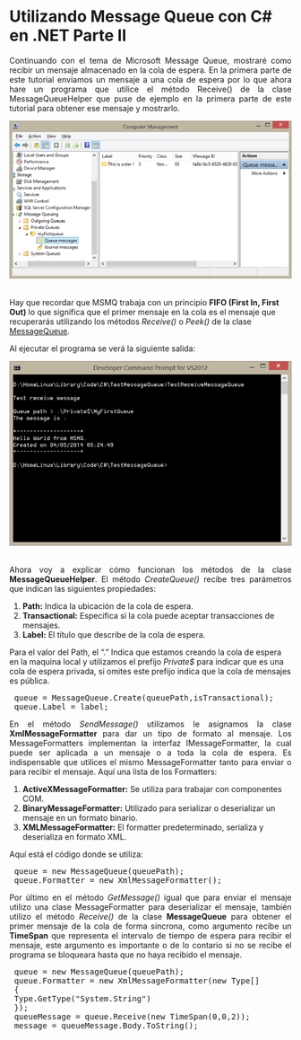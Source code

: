 # Utilizando Message Queue con C# en .NET Parte II

<p align="justify">
Continuando con el tema de Microsoft Message Queue, mostraré como recibir un mensaje almacenado en la cola de espera. En la primera parte de este tutorial enviamos un mensaje a una cola de espera por lo que ahora hare un programa que utilice el método Receive() de la clase MessageQueueHelper que puse de ejemplo en la primera parte de este tutorial para obtener ese mensaje y mostrarlo.
</p>
<div>
<IMG src="images/fig4.png" width="713">
</div><br>
<p>
Hay que recordar que MSMQ trabaja con un principio <b>FIFO (First In, First Out)</b> lo que significa que el primer mensaje en la cola es el mensaje que recuperarás utilizando los métodos <i>Receive()</i> o <i>Peek()</i> de la clase <a href="http://msdn.microsoft.com/en-us/library/system.messaging.messagequeue.aspx">MessageQueue</a>.
</p>
<p>Al ejecutar el programa se verá la siguiente salida:</p>
<div>
<IMG src="images/fig6.png" width="713">
</div><br>
<p align="justify">Ahora voy a explicar cómo funcionan los métodos de la clase <b>MessageQueueHelper</b>.
El método <i>CreateQueue()</i> recibe tres parámetros que indican las siguientes propiedades:
<ol>
<li><b>Path:</b> Indica la ubicación de la cola de espera.</li>
<li><b>Transactional:</b> Especifica si la cola puede aceptar transacciones de mensajes.</li>
<li><b>Label:</b> El título que describe de la cola de espera.</li>
</ol>
Para el valor del Path, el “.” Indica que estamos creando la cola de espera en la maquina local y utilizamos el prefijo <i>Private$</i> para indicar que es una cola de espera privada, si omites este prefijo indica que la cola de mensajes es pública.</p>
<pre>
 queue = MessageQueue.Create(queuePath,isTransactional);
 queue.Label = label;
</pre>
<p align="justify">En el método <i>SendMessage()</i> utilizamos le asignamos la clase <b>XmlMessageFormatter</b> para dar un tipo de formato al mensaje. Los MessageFormatters implementan la interfaz IMessageFormatter, la cual puede ser aplicada a un mensaje o a toda la cola de espera. Es indispensable que utilices el mismo MessageFormatter tanto para enviar o para recibir el mensaje. Aquí una lista de los Formatters:
<ol>
<li><b>ActiveXMessageFormatter:</b> Se utiliza para trabajar con componentes COM.</li>
<li><b>BinaryMessageFormatter:</b> Utilizado para serializar o deserializar un mensaje en un formato binario.</li>
<li><b>XMLMessageFormatter:</b> El formatter predeterminado, serializa y deserializa en formato XML.</li>
</ol>
Aquí está el código donde se utiliza:</p>
<pre>
 queue = new MessageQueue(queuePath);
 queue.Formatter = new XmlMessageFormatter();
</pre>
<p align="justify">
Por último en el método  <i>GetMessage()</i> igual que para enviar el mensaje utilizo una clase MessageFormatter para deserializar el mensaje, también utilizo el método <i>Receive()</i> de la clase <b>MessageQueue</b> para obtener el primer mensaje de la cola de forma síncrona, como argumento recibe un <b>TimeSpan</b> que representa el intervalo de tiempo de espera para recibir el mensaje, este argumento es importante o de lo contario si no se recibe el programa se bloqueara hasta que no haya recibido el mensaje.
</p>
<pre>
 queue = new MessageQueue(queuePath);
 queue.Formatter = new XmlMessageFormatter(new Type[]
 {
 Type.GetType("System.String")
 });
 queueMessage = queue.Receive(new TimeSpan(0,0,2));
 message = queueMessage.Body.ToString();
</pre>
